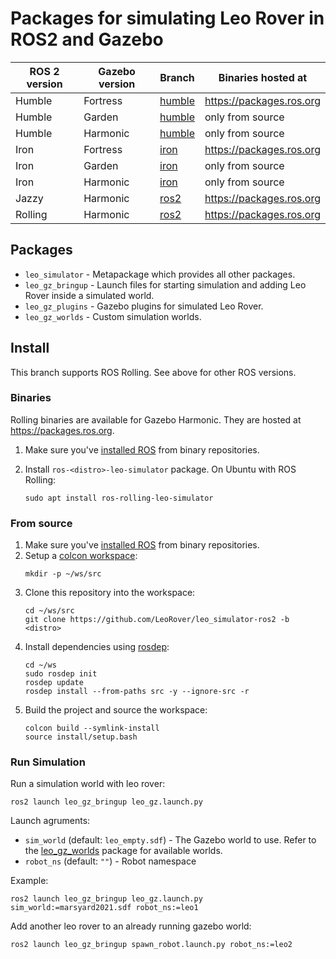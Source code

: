 # Packages for simulating Leo Rover in ROS2 and Gazebo

ROS 2 version | Gazebo version | Branch | Binaries hosted at
-- | -- | -- | --
Humble | Fortress | [humble](https://github.com/LeoRover/leo_simulator-ros2/tree/humble) | https://packages.ros.org
Humble | Garden | [humble](https://github.com/LeoRover/leo_simulator-ros2/tree/humble) | only from source
Humble | Harmonic | [humble](https://github.com/LeoRover/leo_simulator-ros2/tree/humble) | only from source
Iron | Fortress | [iron](https://github.com/LeoRover/leo_simulator-ros2/tree/iron) | https://packages.ros.org
Iron | Garden | [iron](https://github.com/LeoRover/leo_simulator-ros2/tree/iron) | only from source
Iron | Harmonic | [iron](https://github.com/LeoRover/leo_simulator-ros2/tree/iron) | only from source
Jazzy | Harmonic | [ros2](https://github.com/LeoRover/leo_simulator-ros2/tree/ros2) | https://packages.ros.org
Rolling | Harmonic | [ros2](https://github.com/LeoRover/leo_simulator-ros2/tree/ros2) | https://packages.ros.org

## Packages
* `leo_simulator` - Metapackage which provides all other packages.
* `leo_gz_bringup` - Launch files for starting simulation and adding Leo Rover inside a simulated world.
* `leo_gz_plugins` - Gazebo plugins for simulated Leo Rover.
* `leo_gz_worlds` - Custom simulation worlds.

## Install

This branch supports ROS Rolling. See above for other ROS versions.

### Binaries

Rolling binaries are available for Gazebo Harmonic. They are hosted at https://packages.ros.org.

1. Make sure you've [installed ROS](https://docs.ros.org/en/rolling/Installation.html) from binary repositories. 

1. Install `ros-<distro>-leo-simulator` package. On Ubuntu with ROS Rolling:
   ```
   sudo apt install ros-rolling-leo-simulator
   ```

### From source

1. Make sure you've [installed ROS](https://docs.ros.org/en/rolling/Installation.html) from binary repositories. 
1. Setup a [colcon workspace](https://docs.ros.org/en/rolling/Tutorials/Beginner-Client-Libraries/Creating-A-Workspace/Creating-A-Workspace.html):
   ```
   mkdir -p ~/ws/src
   ```
1. Clone this repository into the workspace:
   ```
   cd ~/ws/src
   git clone https://github.com/LeoRover/leo_simulator-ros2 -b <distro>
   ```
1. Install dependencies using [rosdep](https://docs.ros.org/en/humble/Tutorials/Intermediate/Rosdep.html#how-do-i-use-the-rosdep-tool):
   ```
   cd ~/ws
   sudo rosdep init
   rosdep update
   rosdep install --from-paths src -y --ignore-src -r
   ```
1. Build the project and source the workspace:
   ```
   colcon build --symlink-install
   source install/setup.bash
   ```
### Run Simulation
Run a simulation world with leo rover:

```
ros2 launch leo_gz_bringup leo_gz.launch.py
```

Launch agruments:
* `sim_world` (default: `leo_empty.sdf`) - The Gazebo world to use. Refer to the [leo_gz_worlds](https://github.com/LeoRover/leo_simulator-ros2/tree/ros2/leo_gz_worlds) package for available worlds.
* `robot_ns` (default: `""`) - Robot namespace
    
Example:

```
ros2 launch leo_gz_bringup leo_gz.launch.py sim_world:=marsyard2021.sdf robot_ns:=leo1
```

Add another leo rover to an already running gazebo world:

```
ros2 launch leo_gz_bringup spawn_robot.launch.py robot_ns:=leo2
```
